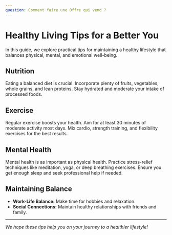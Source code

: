 ```yaml
---
question: Comment faire une Offre qui vend ?
---
```


# Healthy Living Tips for a Better You

In this guide, we explore practical tips for maintaining a healthy lifestyle that balances physical, mental, and emotional well-being.

## Nutrition

Eating a balanced diet is crucial. Incorporate plenty of fruits, vegetables, whole grains, and lean proteins. Stay hydrated and moderate your intake of processed foods.

## Exercise

Regular exercise boosts your health. Aim for at least 30 minutes of moderate activity most days. Mix cardio, strength training, and flexibility exercises for the best results.

## Mental Health

Mental health is as important as physical health. Practice stress-relief techniques like meditation, yoga, or deep breathing exercises. Ensure you get enough sleep and seek professional help if needed.

## Maintaining Balance

- **Work-Life Balance:** Make time for hobbies and relaxation.
- **Social Connections:** Maintain healthy relationships with friends and family.

---

_We hope these tips help you on your journey to a healthier lifestyle!_
